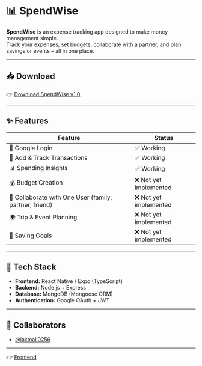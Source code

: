 # 📊 SpendWise  

**SpendWise** is an expense tracking app designed to make money management simple.  
Track your expenses, set budgets, collaborate with a partner, and plan savings or events – all in one place.  

---

## 📥 Download  

👉 [Download SpendWise v1.0](https://github.com/NalakaDineshSamarasingha/SpendWise-frontend/releases/tag/v1.0.0)  

---

## ✨ Features  

| Feature                     | Status   |
|------------------------------|----------|
| 🔐 Google Login              | ✅ Working |
| 📝 Add & Track Transactions  | ✅ Working |
| 📊 Spending Insights         | ✅ Working |
| 💰 Budget Creation           | ❌ Not yet implemented |
| 👥 Collaborate with One User (family, partner, friend) | ❌ Not yet implemented |
| 🌍 Trip & Event Planning     | ❌ Not yet implemented|
| 🎯 Saving Goals              | ❌ Not yet implemented |

---

## 🚀 Tech Stack  

- **Frontend:** React Native / Expo (TypeScript)  
- **Backend:** Node.js + Express  
- **Database:** MongoDB (Mongoose ORM)  
- **Authentication:** Google OAuth + JWT  

---

## 👥 Collaborators  

- [@lakmali0256](https://github.com/lakmali0256)  

---

👉 [Frontend](https://github.com/NalakaDineshSamarasingha/SpendWise-frontend)  
